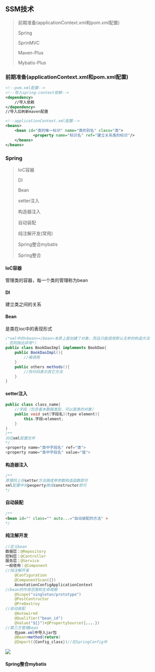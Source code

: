 ## SSM技术

> 前期准备(applicationContext.xml和pom.xml配置)
>
> Spring
>
> SprinMVC
>
> Maven-Plus
>
> Mybatis-Plus

### 前期准备(applicationContext.xml和pom.xml配置)

```xml
<!--pom.xml配置-->
<!--导入spring-context依赖-->
<dependency>
    //导入依赖
</dependency>
//导入后刷新maven配置
```

```xml
<!--applicationContext.xml配置-->
<beans>
    <bean id="类的唯一标识" name="类的别名" class="类">
  			<property name="标识名" ref="建立关系类的标识"/>      
    </beans>
</beans>
```



### Spring

>IoC容器
>
>DI
>
>Bean
>
>setter注入
>
>构造器注入
>
>自动装配
>
>纯注解开发(常用)
>
>Spring整合mybatis
>
>Spring整合

#### IoC容器

管理类的容器，每一个类的管理称为bean

#### DI

建立类之间的关系

#### Bean

是类在ioc中的表现形式

```java
/*xml中的<bean></bean>本质上是创建了对象，而且只能调用默认无参的构造方法
，否则抛出异常*/
public class BookDaoImpl implements BookDao{
    public BookDaoImpl(){
        //被调用
    }
    public others methods(){
        //伪代码表示其它方法
    }
}
```

#### setter注入

```java
public class class_name{
    //字段（包含基本数据类型，可以是类的对象）
    public void set[字段名](type element){
        this.字段=element;
    }
}
/**
对应xml配置文件
*/
<property name="类中字段名" ref="类">
<property name="类中字段名" value="值">
```

#### 构造器注入

```java
/**
原理同上将setter方法换成带参数构造函数即可
xml配置中将peoperty换成constructor即可
*/
```

#### 自动装配

```java
/**
<bean id="" class="" auto...="自动装配的方法" >
*/
```

#### 纯注解开发

```java
//定义bean
数据层：@Repository
控制层：@Controller
服务层：@Service
一般使用：@Component
//纯注解开发
    @Configuration
    @ComponentScan({})
    AnnotationConfigApplicationContext
//bean的作用范围和生命周期
    @Scope("singleton/prototype")
    @PostContructor
    @PreDestroy
//自动装配
    @Autowired
    @Qualifier("bean_id")
    @Value("${}")+@PropertySource({....})
//第三方管理bean
    在pom.xml中导入jar包
    @Bean+method(return)
    @Import({Config_class})//在SpringConfig中
```

![](E:/素材bag/图片/概念/spring注解开发.jpg)

#### Spring整合mybatis

